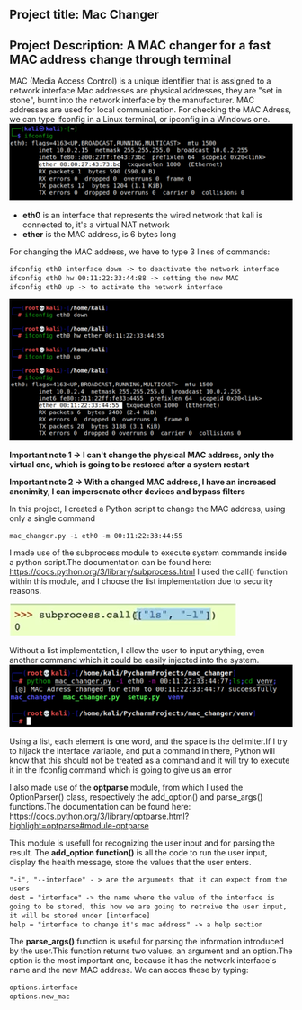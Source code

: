 

## Project title: Mac Changer
## Project Description: A MAC changer for a fast MAC address change through terminal


MAC (Media Access Control) is a unique identifier that is assigned to a network interface.Mac addresses are physical addresses, they are "set in stone", burnt into the network interface by the manufacturer.
MAC addresses are used for local communication.
For checking the MAC Adress, we can type ifconfig in a Linux terminal, or ipconfig in a Windows one.
![Image](p1.png)

- **eth0** is an interface that represents the wired network that kali is connected to, it's a virtual NAT network
- **ether** is the MAC address, is 6 bytes long

For changing the MAC address, we have to type 3 lines of commands:
``` 
ifconfig eth0 interface down -> to deactivate the network interface
ifconfig eth0 hw 00:11:22:33:44:88 -> setting the new MAC
ifconfig eth0 up -> to activate the network interface
``` 
![Image](p2.png)

**Important note 1 -> I can't change the physical MAC address, only the virtual one, which is going to be restored after a system restart**

**Important note 2 -> With a changed MAC address, I have an increased anonimity, I can impersonate other devices and bypass filters**

In this project, I created a Python script to change the MAC address, using only a single command
```
mac_changer.py -i eth0 -m 00:11:22:33:44:55
```
I made use of the subprocess module to execute system commands inside a python script.The documentation can be found here: https://docs.python.org/3/library/subprocess.html
I used the call() function within this module, and I choose the list implementation due to security reasons.

![Image](6.png)

Without a list implementation, I allow the user to input anything, even another command which it could be easily injected into the system.
![Image](p3.png)

Using a list, each element is one word, and the space is the delimiter.If I try to hijack the interface variable, and put a command in there, Python will know that this should not be treated as a command and it will try to execute it in the ifconfig command which is going to give us an error

I also made use of the **optparse** module, from which I used the OptionParser() class, respectively the add_option() and parse_args() functions.The documentation can be found here:
https://docs.python.org/3/library/optparse.html?highlight=optparse#module-optparse

This module is usefull for recognizing the user input and for parsing the result.
The **add_option function()** is all the code to run the user input, display the health message, store the values that the user enters.
```
"-i", "--interface" - > are the arguments that it can expect from the users
dest = "interface" -> the name where the value of the interface is going to be stored, this how we are going to retreive the user input, it will be stored under [interface]
help = "interface to change it's mac address" -> a help section
```
The **parse_args()** function is useful for parsing the information introduced by the user.This function returns two values, an argument and an option.The option is the most important one, because it has the network interface's name and the new MAC address.
We can acces these by typing:
```
options.interface
options.new_mac
```

